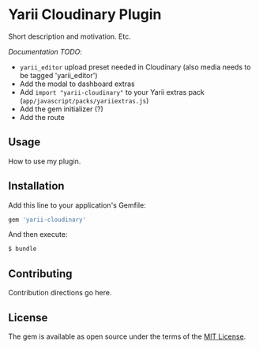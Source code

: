 # Yarii Cloudinary Plugin

Short description and motivation. Etc.

*Documentation TODO*:

* `yarii_editor` upload preset needed in Cloudinary (also media needs to be tagged 'yarii_editor')
* Add the modal to dashboard extras
* Add `import "yarii-cloudinary"` to your Yarii extras pack (`app/javascript/packs/yariiextras.js`)
* Add the gem initializer (?)
* Add the route

## Usage

How to use my plugin.

## Installation

Add this line to your application's Gemfile:

```ruby
gem 'yarii-cloudinary'
```

And then execute:
```bash
$ bundle
```

## Contributing
Contribution directions go here.

## License
The gem is available as open source under the terms of the [MIT License](https://opensource.org/licenses/MIT).
